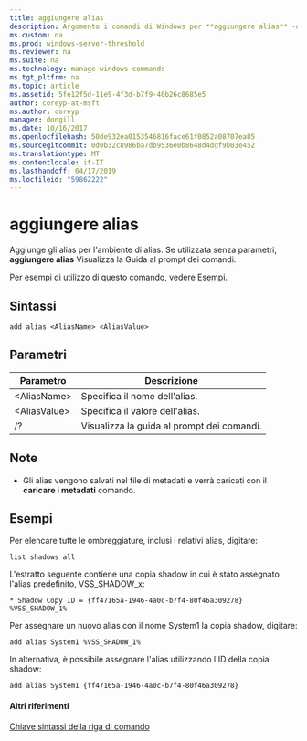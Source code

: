 ```yaml
---
title: aggiungere alias
description: Argomento i comandi di Windows per **aggiungere alias** -aggiunge gli alias per l'ambiente di alias.
ms.custom: na
ms.prod: windows-server-threshold
ms.reviewer: na
ms.suite: na
ms.technology: manage-windows-commands
ms.tgt_pltfrm: na
ms.topic: article
ms.assetid: 5fe12f5d-11e9-4f3d-b7f9-40b26c8685e5
author: coreyp-at-msft
ms.author: coreyp
manager: dongill
ms.date: 10/16/2017
ms.openlocfilehash: 50de932ea0153546816face61f0852a08707ea85
ms.sourcegitcommit: 0d0b32c8986ba7db9536e0b8648d4ddf9b03e452
ms.translationtype: MT
ms.contentlocale: it-IT
ms.lasthandoff: 04/17/2019
ms.locfileid: "59862222"
---
```

# <a name="add-alias"></a>aggiungere alias



Aggiunge gli alias per l'ambiente di alias. Se utilizzata senza parametri, **aggiungere alias** Visualizza la Guida al prompt dei comandi.

Per esempi di utilizzo di questo comando, vedere [Esempi](#BKMK_examples).

## <a name="syntax"></a>Sintassi

```
add alias <AliasName> <AliasValue>
```

## <a name="parameters"></a>Parametri

|Parametro|Descrizione|
|---------|-----------|
|\<AliasName>|Specifica il nome dell'alias.|
|\<AliasValue>|Specifica il valore dell'alias.|
|/?|Visualizza la guida al prompt dei comandi.|

## <a name="remarks"></a>Note

-   Gli alias vengono salvati nel file di metadati e verrà caricati con il **caricare i metadati** comando.

## <a name="BKMK_examples"></a>Esempi

Per elencare tutte le ombreggiature, inclusi i relativi alias, digitare:
```
list shadows all
```
L'estratto seguente contiene una copia shadow in cui è stato assegnato l'alias predefinito, VSS_SHADOW_x:
```
* Shadow Copy ID = {ff47165a-1946-4a0c-b7f4-80f46a309278}
%VSS_SHADOW_1%
```
Per assegnare un nuovo alias con il nome System1 la copia shadow, digitare:
```
add alias System1 %VSS_SHADOW_1%
```
In alternativa, è possibile assegnare l'alias utilizzando l'ID della copia shadow:
```
add alias System1 {ff47165a-1946-4a0c-b7f4-80f46a309278}
```

#### <a name="additional-references"></a>Altri riferimenti

[Chiave sintassi della riga di comando](command-line-syntax-key.md)